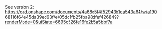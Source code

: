 See version 2: https://cad.onshape.com/documents/4a68e5f4f52943b1ea543a64/w/a19068116f64e45da39ed63f/e/05dd1fb25fba98dfef426849?renderMode=0&uiState=6695c526fe16fe2b5a5bbf7a
